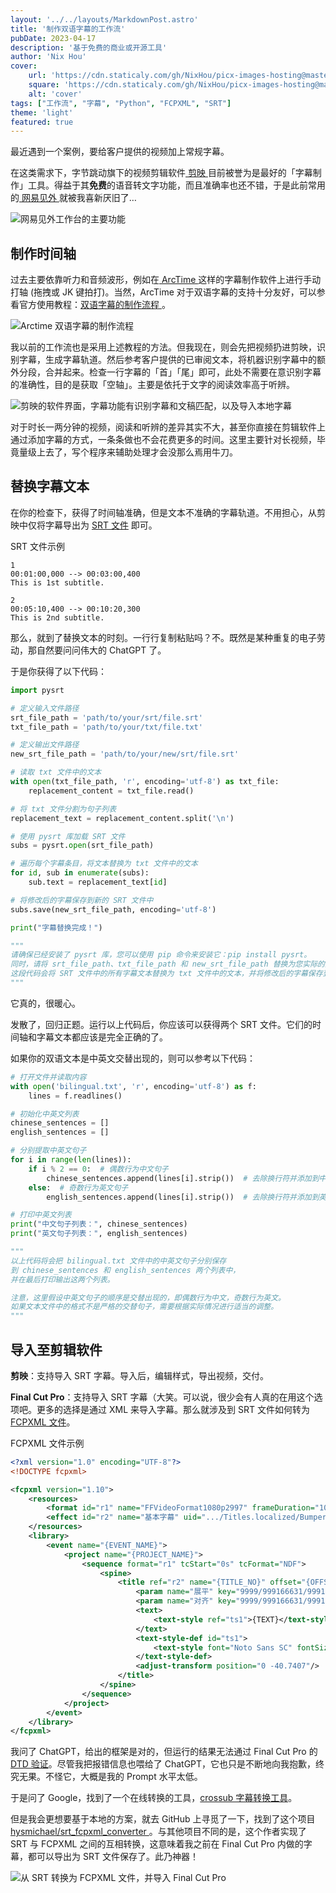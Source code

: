 ```yaml
---
layout: '../../layouts/MarkdownPost.astro'
title: '制作双语字幕的工作流'
pubDate: 2023-04-17
description: '基于免费的商业或开源工具'
author: 'Nix Hou'
cover:
    url: 'https://cdn.staticaly.com/gh/NixHou/picx-images-hosting@master/20230417/FCP_MainUI.5qh9eguhgjy8.webp'
    square: 'https://cdn.staticaly.com/gh/NixHou/picx-images-hosting@master/20230417/FCP_MainUI.5qh9eguhgjy8.webp'
    alt: 'cover'
tags: ["工作流", "字幕", "Python", "FCPXML", "SRT"]
theme: 'light'
featured: true
---
```


最近遇到一个案例，要给客户提供的视频加上常规字幕。

在这类需求下，字节跳动旗下的视频剪辑软件[ 剪映 ](https://www.capcut.cn)目前被誉为是最好的「字幕制作」工具。得益于其**免费**的语音转文字功能，而且准确率也还不错，于是此前常用的[ 网易见外 ](https://sight.youdao.com)就被我喜新厌旧了…

![网易见外工作台的主要功能](https://cdn.staticaly.com/gh/NixHou/picx-images-hosting@master/20230417/Wangyijianwai_Function.7jb5ivlnh6gw.webp)

## 制作时间轴

过去主要依靠听力和音频波形，例如在[ ArcTime ](https://arctime.org)这样的字幕制作软件上进行手动打轴 (拖拽或 JK 键拍打)。当然，ArcTime 对于双语字幕的支持十分友好，可以参看官方使用教程：[双语字幕的制作流程 ](https://arctime.org/create-bilingual-subtitles.html)。

![Arctime 双语字幕的制作流程](https://cdn.staticaly.com/gh/NixHou/picx-images-hosting@master/20230417/Arctime_BilingualSubtitle_Tutorial.6f5lq0o5cfsw.webp)

我以前的工作流也是采用上述教程的方法。但我现在，则会先把视频扔进剪映，识别字幕，生成字幕轨道。然后参考客户提供的已审阅文本，将机器识别字幕中的额外分段，合并起来。检查一行字幕的「首」「尾」即可，此处不需要在意识别字幕的准确性，目的是获取「空轴」。主要是依托于文字的阅读效率高于听辨。

![剪映的软件界面，字幕功能有识别字幕和文稿匹配，以及导入本地字幕](https://cdn.staticaly.com/gh/NixHou/picx-images-hosting@master/20230417/Jianying_MainUI.5h40sg25ifb4.webp)

对于时长一两分钟的视频，阅读和听辨的差异其实不大，甚至你直接在剪辑软件上通过添加字幕的方式，一条条做也不会花费更多的时间。这里主要针对长视频，毕竟量级上去了，写个程序来辅助处理才会没那么焉用牛刀。

## 替换字幕文本

在你的检查下，获得了时间轴准确，但是文本不准确的字幕轨道。不用担心，从剪映中仅将字幕导出为 [SRT 文件](https://docs.fileformat.com/zh/video/srt/#srt-示例) 即可。

SRT 文件示例

```
1
00:01:00,000 --> 00:03:00,400
This is 1st subtitle.

2
00:05:10,400 --> 00:10:20,300
This is 2nd subtitle.
```

那么，就到了替换文本的时刻。一行行复制粘贴吗？不。既然是某种重复的电子劳动，那自然要问问伟大的 ChatGPT 了。

于是你获得了以下代码：

```python
import pysrt

# 定义输入文件路径
srt_file_path = 'path/to/your/srt/file.srt'
txt_file_path = 'path/to/your/txt/file.txt'

# 定义输出文件路径
new_srt_file_path = 'path/to/your/new/srt/file.srt'

# 读取 txt 文件中的文本
with open(txt_file_path, 'r', encoding='utf-8') as txt_file:
    replacement_content = txt_file.read()

# 将 txt 文件分割为句子列表
replacement_text = replacement_content.split('\n')

# 使用 pysrt 库加载 SRT 文件
subs = pysrt.open(srt_file_path)

# 遍历每个字幕条目，将文本替换为 txt 文件中的文本
for id, sub in enumerate(subs):
    sub.text = replacement_text[id]

# 将修改后的字幕保存到新的 SRT 文件中
subs.save(new_srt_file_path, encoding='utf-8')    

print("字幕替换完成！")

"""
请确保已经安装了 pysrt 库，您可以使用 pip 命令来安装它：pip install pysrt。
同时，请将 srt_file_path、txt_file_path 和 new_srt_file_path 替换为您实际的文件路径。
这段代码会将 SRT 文件中的所有字幕文本替换为 txt 文件中的文本，并将修改后的字幕保存到新的 SRT 文件中。
"""
```

它真的，很暖心。

发散了，回归正题。运行以上代码后，你应该可以获得两个 SRT 文件。它们的时间轴和字幕文本都应该是完全正确的了。

如果你的双语文本是中英文交替出现的，则可以参考以下代码：

```python
# 打开文件并读取内容
with open('bilingual.txt', 'r', encoding='utf-8') as f:
    lines = f.readlines()

# 初始化中英文列表
chinese_sentences = []
english_sentences = []

# 分别提取中英文句子
for i in range(len(lines)):
    if i % 2 == 0:  # 偶数行为中文句子
        chinese_sentences.append(lines[i].strip())  # 去除换行符并添加到中文列表
    else:  # 奇数行为英文句子
        english_sentences.append(lines[i].strip())  # 去除换行符并添加到英文列表

# 打印中英文列表
print("中文句子列表：", chinese_sentences)
print("英文句子列表：", english_sentences)

"""
以上代码将会把 bilingual.txt 文件中的中英文句子分别保存
到 chinese_sentences 和 english_sentences 两个列表中，
并在最后打印输出这两个列表。

注意，这里假设中英文句子的顺序是交替出现的，即偶数行为中文，奇数行为英文。
如果文本文件中的格式不是严格的交替句子，需要根据实际情况进行适当的调整。
"""
```

## 导入至剪辑软件

**剪映**：支持导入 SRT 字幕。导入后，编辑样式，导出视频，交付。

**Final Cut Pro**：支持导入 SRT 字幕（大笑。可以说，很少会有人真的在用这个选项吧。更多的选择是通过 XML 来导入字幕。那么就涉及到 SRT 文件如何转为 [FCPXML 文件](https://support.apple.com/zh-cn/guide/final-cut-pro/verdbd66ae/10.6.2/mac/11.5.1)。

FCPXML 文件示例

```xml
<?xml version="1.0" encoding="UTF-8"?>
<!DOCTYPE fcpxml>

<fcpxml version="1.10">
    <resources>
        <format id="r1" name="FFVideoFormat1080p2997" frameDuration="1001/30000s" width="1920" height="1080" colorSpace="1-1-1 (Rec. 709)"/>
        <effect id="r2" name="基本字幕" uid=".../Titles.localized/Bumper:Opener.localized/Basic Title.localized/Basic Title.moti"/>
    </resources>
    <library>
        <event name="{EVENT_NAME}">
            <project name="{PROJECT_NAME}">
                <sequence format="r1" tcStart="0s" tcFormat="NDF">
                    <spine>
                        <title ref="r2" name="{TITLE_NO}" offset="{OFFSET}" duration="{DURATION}" start="{START}">
                            <param name="展平" key="9999/999166631/999166633/2/351" value="1"/>
                            <param name="对齐" key="9999/999166631/999166633/2/354/999169573/401" value="1 (居中)"/>
                            <text>
                                <text-style ref="ts1">{TEXT}</text-style>
                            </text>
                            <text-style-def id="ts1">
                                <text-style font="Noto Sans SC" fontSize="42" fontFace="Regular" fontColor="1 1 1 1" shadowColor="0 0 0 0.75" shadowOffset="5 315" shadowBlurRadius="4"/>
                            </text-style-def>
                            <adjust-transform position="0 -40.7407"/>
                        </title>
                    </spine>
                </sequence>
            </project>
        </event>
    </library>
</fcpxml>
```

我问了 ChatGPT，给出的框架是对的，但运行的结果无法通过 Final Cut Pro 的[ DTD 验证](https://developer.apple.com/documentation/professional_video_applications/fcpxml_reference/document_type_definition)。尽管我把报错信息也喂给了 ChatGPT，它也只是不断地向我抱歉，终究无果。不怪它，大概是我的 Prompt 水平太低。

于是问了 Google，找到了一个在线转换的工具，[crossub 字幕转换工具](https://crossub.xiaowude.com)。

但是我会更想要基于本地的方案，就去 GitHub 上寻觅了一下，找到了这个项目[ hysmichael/srt_fcpxml_converter ](https://github.com/hysmichael/srt_fcpxml_converter)。与其他项目不同的是，这个作者实现了 SRT 与 FCPXML 之间的互相转换，这意味着我之前在 Final Cut Pro 内做的字幕，都可以导出为 SRT 文件保存了。此乃神器！

![从 SRT 转换为 FCPXML 文件，并导入 Final Cut Pro](https://cdn.staticaly.com/gh/NixHou/picx-images-hosting@master/20230417/FCP_MainUI.5qh9eguhgjy8.webp)